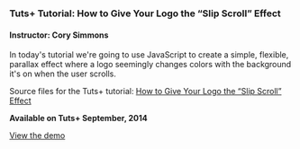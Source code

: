 ### Tuts+ Tutorial: How to Give Your Logo the “Slip Scroll” Effect
#### Instructor: Cory Simmons

In today's tutorial we're going to use JavaScript to create a simple, flexible, parallax effect where a logo seemingly changes colors with the background it's on when the user scrolls.

Source files for the Tuts+ tutorial: [How to Give Your Logo the “Slip Scroll” Effect](http://webdesign.tutsplus.com/tutorials/how-to-give-your-logo-the-slip-scroll-effect--cms-22274)

**Available on Tuts+ September, 2014**

[View the demo](http://tutsplus.github.io/how-to-give-your-logo-the-slip-scroll-effect)